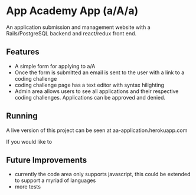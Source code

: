 # App Academy App (a/A/a)
An application submission and management website with a Rails/PostgreSQL backend and react/redux front end.  
## Features
* A simple form for applying to a/A
* Once the form is submitted an email is sent to the user with a link to a coding challenge
* coding challenge page has a text editor with syntax hilighting 
* Admin area allows users to see all applications and their respective coding challenges. Applications can be approved and denied. 

## Running 
  A live version of this project can be seen at aa-application.herokuapp.com

  If you would like to 
## Future Improvements

* currently the code area only supports javascript, this could be extended to support a myriad of languages
* more tests